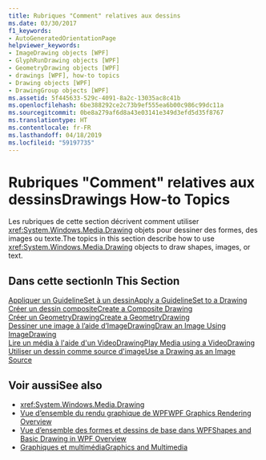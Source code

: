 ```yaml
---
title: Rubriques "Comment" relatives aux dessins
ms.date: 03/30/2017
f1_keywords:
- AutoGeneratedOrientationPage
helpviewer_keywords:
- ImageDrawing objects [WPF]
- GlyphRunDrawing objects [WPF]
- GeometryDrawing objects [WPF]
- drawings [WPF], how-to topics
- Drawing objects [WPF]
- DrawingGroup objects [WPF]
ms.assetid: 5f445633-529c-4091-8a2c-13035ac8c41b
ms.openlocfilehash: 6be388292ce2c73b9ef555ea6b00c986c99dc11a
ms.sourcegitcommit: 0be8a279af6d8a43e03141e349d3efd5d35f8767
ms.translationtype: HT
ms.contentlocale: fr-FR
ms.lasthandoff: 04/18/2019
ms.locfileid: "59197735"
---
```

# <a name="drawings-how-to-topics"></a><span data-ttu-id="db9a8-102">Rubriques "Comment" relatives aux dessins</span><span class="sxs-lookup"><span data-stu-id="db9a8-102">Drawings How-to Topics</span></span>
<span data-ttu-id="db9a8-103">Les rubriques de cette section décrivent comment utiliser <xref:System.Windows.Media.Drawing> objets pour dessiner des formes, des images ou texte.</span><span class="sxs-lookup"><span data-stu-id="db9a8-103">The topics in this section describe how to use <xref:System.Windows.Media.Drawing> objects to draw shapes, images, or text.</span></span>  
  
## <a name="in-this-section"></a><span data-ttu-id="db9a8-104">Dans cette section</span><span class="sxs-lookup"><span data-stu-id="db9a8-104">In This Section</span></span>  
 [<span data-ttu-id="db9a8-105">Appliquer un GuidelineSet à un dessin</span><span class="sxs-lookup"><span data-stu-id="db9a8-105">Apply a GuidelineSet to a Drawing</span></span>](how-to-apply-a-guidelineset-to-a-drawing.md)  
  [<span data-ttu-id="db9a8-106">Créer un dessin composite</span><span class="sxs-lookup"><span data-stu-id="db9a8-106">Create a Composite Drawing</span></span>](how-to-create-a-composite-drawing.md)  
  [<span data-ttu-id="db9a8-107">Créer un GeometryDrawing</span><span class="sxs-lookup"><span data-stu-id="db9a8-107">Create a GeometryDrawing</span></span>](how-to-create-a-geometrydrawing.md)  
  [<span data-ttu-id="db9a8-108">Dessiner une image à l’aide d’ImageDrawing</span><span class="sxs-lookup"><span data-stu-id="db9a8-108">Draw an Image Using ImageDrawing</span></span>](how-to-draw-an-image-using-imagedrawing.md)  
  [<span data-ttu-id="db9a8-109">Lire un média à l'aide d'un VideoDrawing</span><span class="sxs-lookup"><span data-stu-id="db9a8-109">Play Media using a VideoDrawing</span></span>](how-to-play-media-using-a-videodrawing.md)  
  [<span data-ttu-id="db9a8-110">Utiliser un dessin comme source d'image</span><span class="sxs-lookup"><span data-stu-id="db9a8-110">Use a Drawing as an Image Source</span></span>](how-to-use-a-drawing-as-an-image-source.md)  
  
## <a name="see-also"></a><span data-ttu-id="db9a8-111">Voir aussi</span><span class="sxs-lookup"><span data-stu-id="db9a8-111">See also</span></span>

- <xref:System.Windows.Media.Drawing>
- [<span data-ttu-id="db9a8-112">Vue d’ensemble du rendu graphique de WPF</span><span class="sxs-lookup"><span data-stu-id="db9a8-112">WPF Graphics Rendering Overview</span></span>](wpf-graphics-rendering-overview.md)
- [<span data-ttu-id="db9a8-113">Vue d’ensemble des formes et dessins de base dans WPF</span><span class="sxs-lookup"><span data-stu-id="db9a8-113">Shapes and Basic Drawing in WPF Overview</span></span>](shapes-and-basic-drawing-in-wpf-overview.md)
- [<span data-ttu-id="db9a8-114">Graphiques et multimédia</span><span class="sxs-lookup"><span data-stu-id="db9a8-114">Graphics and Multimedia</span></span>](index.md)
